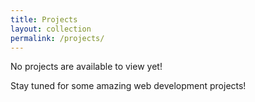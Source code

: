```yaml
---
title: Projects
layout: collection
permalink: /projects/
---
```


No projects are available to view yet! 

Stay tuned for some amazing web development projects!
